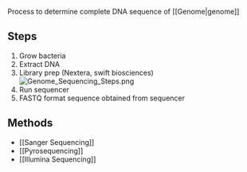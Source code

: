 Process to determine complete DNA sequence of [[Genome|genome]]

## Steps

1. Grow bacteria
2. Extract DNA
3. Library prep (Nextera, swift biosciences)
   ![Genome_Sequencing_Steps.png](genome_sequencing_steps.png)
4. Run sequencer
5. FASTQ format sequence obtained from sequencer

## Methods

* [[Sanger Sequencing]]
* [[Pyrosequencing]]
* [[Illumina Sequencing]]
